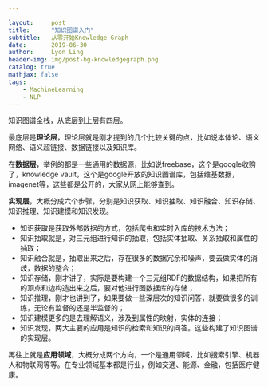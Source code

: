 ```yaml
---

layout:     post
title:      "知识图谱入门"
subtitle:   从零开始Knowledge Graph
date:       2019-06-30
author:     Lyon Ling
header-img: img/post-bg-knowledgegraph.png
catalog: true
mathjax: false
tags:
    - MachineLearning
    - NLP
---
```


知识图谱全栈，从底层到上层有四层。

最底层是**理论层**，理论层就是刚才提到的几个比较关键的点，比如说本体论、语义网络、语义超链接、数据链接以及知识库。

在**数据层**，举例的都是一些通用的数据源，比如说freebase，这个是google收购了，knowledge vault，这个是google开放的知识图谱库，包括维基数据，imagenet等，这些都是公开的，大家从网上能够查到。

**实现层**，大概分成六个步骤，分别是知识获取、知识抽取、知识融合、知识存储、知识推理、知识建模和知识发现。

* 知识获取是获取外部数据的方式，包括爬虫和实时入库的技术方法；
* 知识抽取就是，对三元组进行知识的抽取，包括实体抽取、关系抽取和属性的抽取；
* 知识融合就是，抽取出来之后，存在很多的数据冗余和噪声，要去做实体的消歧，数据的整合；
* 知识存储，刚才讲了，实际是要构建一个三元组RDF的数据结构，如果把所有的顶点和边构造出来之后，要对他进行图数据库的存储；
* 知识推理，刚才也讲到了，如果要做一些深层次的知识问答，就要做很多的训练，无论有监督的还是半监督的；
* 知识建模更多的是去理解语义，涉及到属性的映射，实体的连接；
* 知识发现，两大主要的应用是知识的检索和知识的问答。这些构建了知识图谱的实现层。

再往上就是**应用领域**，大概分成两个方向，一个是通用领域，比如搜索引擎、机器人和物联网等等。在专业领域基本都是行业，例如交通、能源、金融，包括医疗健康。

